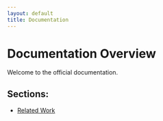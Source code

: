```yaml
---
layout: default
title: Documentation
---
```


# Documentation Overview

Welcome to the official documentation.

## Sections:
- [Related Work](./relatedWork.md)
